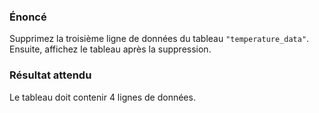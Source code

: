 ### Énoncé

Supprimez la troisième ligne de données du tableau ```"temperature_data"```. Ensuite, affichez le tableau après la suppression.

### Résultat attendu 

Le tableau doit contenir 4 lignes de données.
